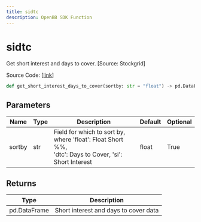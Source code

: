 ```yaml
---
title: sidtc
description: OpenBB SDK Function
---
```


# sidtc

Get short interest and days to cover. [Source: Stockgrid]

Source Code: [[link](https://github.com/OpenBB-finance/OpenBBTerminal/tree/main/openbb_terminal/stocks/dark_pool_shorts/stockgrid_model.py#L78)]

```python
def get_short_interest_days_to_cover(sortby: str = "float") -> pd.DataFrame
```
## Parameters

| Name | Type | Description | Default | Optional |
| ---- | ---- | ----------- | ------- | -------- |
| sortby | str | Field for which to sort by, where 'float': Float Short %%,<br/>'dtc': Days to Cover, 'si': Short Interest | float | True |

## Returns

| Type | Description |
| ---- | ----------- |
| pd.DataFrame | Short interest and days to cover data |


